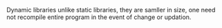 Dynamic libraries
unlike static libraries, they are samller in size, one need not recompile entire program in the event of change or updation.

